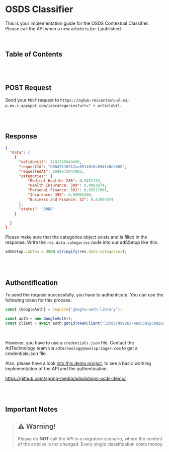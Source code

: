 # OSDS Classifier

This is your implementation guide for the OSDS Contextual Classifier.
Please call the API when a new article is (re-) published.

<br>


## Table of Contents





<br>
<br>


## POST Request


Send your `POST` request to `https://oghub-rmscontextual-mi-p.ew.r.appspot.com/iabcategories?url=" + articleUrl`.

<br>
<br>


## Response



```json
{
  "data": {
    {
      "validUntil": 1692265049490,
      "requestId": "b00d7116212ac0514018c8941e8e2b55",
      "requestedAt": 1689673047895,
      "categories": {
          "Medical Health: 286": 0.5452159,
          "Health Insurance: 399": 0.9983974,
          "Personal Finance: 391": 0.93517065,
          "Insurance: 398": 0.99965286,
          "Business and Finance: 52": 0.43605074
      },
      "status": "DONE"
    }

  }
}
```

Please make sure that the categories object exists and is filled in the response.
Write the `res.data.categories` node into our adSSetup like this:

```javascript
adSSetup.iabTax = JSON.stringify(res.data.categories);
```


<br><br>


## Authentification

To send the request successfully, you have to authenticate. You can use the following token for this process:

```javascript
const {GoogleAuth} = require('google-auth-library');

const auth = new GoogleAuth();
const client = await auth.getIdTokenClient("325807998263-meo5591pc8ep2a02vf3fo25uoa152fia.apps.googleusercontent.com");
```

<br>

However, you have to use a `credentials.json` file. Contact the AdTechnology team via `adtechnology@axelspringer.com` to get a credentials.json file.

Also, please have a look [into this demo project](https://github.com/spring-media/adsolutions-osds-demo/blob/main/src/classifier.js), to see a basic working implementation of the API and the authentication.

https://github.com/spring-media/adsolutions-osds-demo/

<br>
<br>




## Important Notes


> :warning: Warning!
> ----------------
> Please do **NOT** call the API in a migration scenario,
> where the content of the articles is not changed.
> Every single classification costs money.



<br>
<br>






